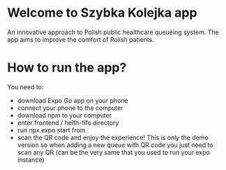 # Welcome to Szybka Kolejka app #

An innovative approach to Polish public healthcare queueing system.
The app aims to improve the comfort of Polish patients.

# How to run the app? #

You need to:
* download Expo Go app on your phone
* connect your phone to the computer
* download npm to your computer
* enter frontend / helth-fifo directory
* run npx expo start from
* scan the QR code and enjoy the experience!
This is only the demo version so when adding a new queue with QR code you just need to scan any QR (can be the very same that you used to run your expo instance)